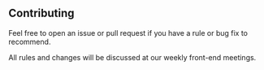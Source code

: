 ## Contributing

Feel free to open an issue or pull request if you have a rule or bug fix to recommend.

All rules and changes will be discussed at our weekly front-end meetings.
